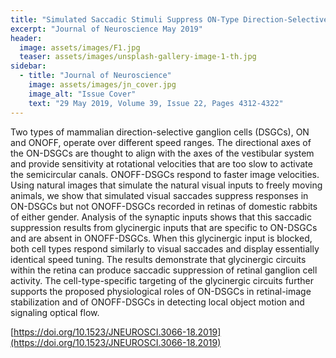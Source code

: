 ```yaml
---
title: "Simulated Saccadic Stimuli Suppress ON-Type Direction-Selective Retinal Ganglion Cells via Glycinergic Inhibition"
excerpt: "Journal of Neuroscience May 2019"
header:
  image: assets/images/F1.jpg
  teaser: assets/images/unsplash-gallery-image-1-th.jpg
sidebar:
  - title: "Journal of Neuroscience"
    image: assets/images/jn_cover.jpg
    image_alt: "Issue Cover"
    text: "29 May 2019, Volume 39, Issue 22, Pages 4312-4322"
---
```


Two types of mammalian direction-selective ganglion cells (DSGCs), ON and ONOFF, operate over different speed ranges. 
The directional axes of the ON-DSGCs are thought to align with the axes of the vestibular system and provide 
sensitivity at rotational velocities that are too slow to activate the semicircular canals. ONOFF-DSGCs respond to 
faster image velocities. Using natural images that simulate the natural visual inputs to freely moving animals, we 
show that simulated visual saccades suppress responses in ON-DSGCs but not ONOFF-DSGCs recorded in retinas of 
domestic rabbits of either gender. Analysis of the synaptic inputs shows that this saccadic suppression results 
from glycinergic inputs that are specific to ON-DSGCs and are absent in ONOFF-DSGCs. When this glycinergic input 
is blocked, both cell types respond similarly to visual saccades and display essentially identical speed tuning. 
The results demonstrate that glycinergic circuits within the retina can produce saccadic suppression of retinal 
ganglion cell activity. The cell-type-specific targeting of the glycinergic circuits further supports the proposed 
physiological roles of ON-DSGCs in retinal-image stabilization and of ONOFF-DSGCs in detecting local object motion 
and signaling optical flow.


[https://doi.org/10.1523/JNEUROSCI.3066-18.2019](https://doi.org/10.1523/JNEUROSCI.3066-18.2019)
